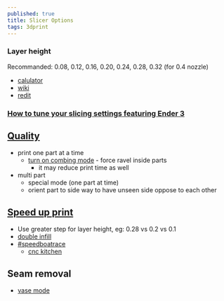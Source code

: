```yaml
---
published: true
title: Slicer Options
tags: 3dprint
---
```



### Layer height
Recommanded: 0.08, 0.12, 0.16, 0.20, 0.24, 0.28, 0.32 (for 0.4 nozzle)
- [calulator](https://blog.prusaprinters.org/calculator/#optimallayer)
- [wiki](https://3dprint.wiki/reprap/anet/a8/layer-heights)
- [redit](https://www.reddit.com/r/CR10/comments/8i88h0/cr10s_layer_height_upgrade_is_there_such_a_thing/)

### [How to tune your slicing settings featuring Ender 3](https://www.youtube.com/watch?v=3yIebnVjADM)

## [Quality](https://www.youtube.com/watch?v=6Z02BowhQwU)
- print one part at a time
	- [turn on combing mode](https://www.youtube.com/watch?v=FdnV71HYIEw) - force ravel inside parts
    	- it may reduce print time as well
- multi part
	- special mode (one part at time)
    - orient part to side way to have unseen side oppose to each other

## [Speed up print](https://hevort.com/)
- Use greater step for layer height, eg: 0.28 vs 0.2 vs 0.1
- [double infill](https://www.youtube.com/watch?v=gSySGU-52Lo)
- [#speedboatrace](https://www.youtube.com/watch?v=6kRjdprTjFc)
	- [cnc kitchen](https://www.youtube.com/watch?v=hSWjlf5aNIU)

## Seam removal
- [vase mode](https://www.youtube.com/watch?v=iJXIqdJpkuI)
